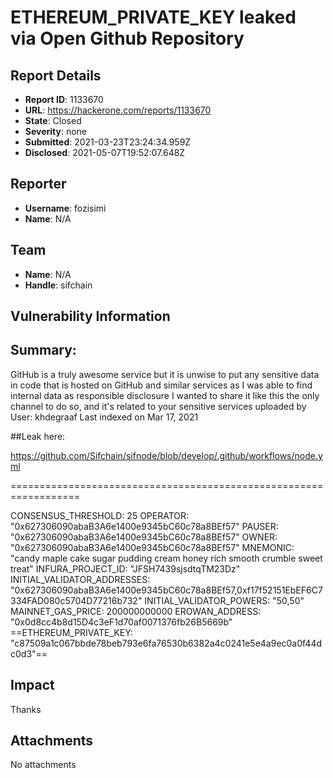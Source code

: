 #  ETHEREUM_PRIVATE_KEY leaked via Open Github Repository

## Report Details
- **Report ID**: 1133670
- **URL**: https://hackerone.com/reports/1133670
- **State**: Closed
- **Severity**: none
- **Submitted**: 2021-03-23T23:24:34.959Z
- **Disclosed**: 2021-05-07T19:52:07.648Z

## Reporter
- **Username**: fozisimi
- **Name**: N/A

## Team
- **Name**: N/A
- **Handle**: sifchain

## Vulnerability Information
## Summary:
GitHub is a truly awesome service but it is unwise to put any sensitive data in code that is hosted on GitHub and similar services as I was able to find internal data as responsible disclosure I wanted to share it like this the only channel to do so, and it's related to your sensitive services uploaded by
User: khdegraaf Last indexed on Mar 17, 2021

##Leak here:

https://github.com/Sifchain/sifnode/blob/develop/.github/workflows/node.yml

==================================================================

CONSENSUS_THRESHOLD: 25
          OPERATOR: "0x627306090abaB3A6e1400e9345bC60c78a8BEf57"
          PAUSER: "0x627306090abaB3A6e1400e9345bC60c78a8BEf57"
          OWNER: "0x627306090abaB3A6e1400e9345bC60c78a8BEf57"
          MNEMONIC: "candy maple cake sugar pudding cream honey rich smooth crumble sweet treat"
          INFURA_PROJECT_ID: "JFSH7439sjsdtqTM23Dz"
          INITIAL_VALIDATOR_ADDRESSES: "0x627306090abaB3A6e1400e9345bC60c78a8BEf57,0xf17f52151EbEF6C7334FAD080c5704D77216b732"
          INITIAL_VALIDATOR_POWERS: "50,50"
          MAINNET_GAS_PRICE: 200000000000
          EROWAN_ADDRESS: "0x0d8cc4b8d15D4c3eF1d70af0071376fb26B5669b"
          ==ETHEREUM_PRIVATE_KEY: "c87509a1c067bbde78beb793e6fa76530b6382a4c0241e5e4a9ec0a0f44dc0d3"==

## Impact

Thanks

## Attachments
No attachments
